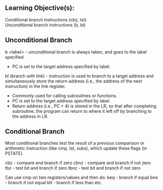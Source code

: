 ## Learning Objective(s):
Conditional branch instructions (cbz, tst)  
Unconditional branch instructions (b, bl)
## Unconditional Branch
b \<label> - unconditional branch is always taken, and goes to the label specified.
* PC is set to the target address specified by label.

bl (branch with link) - instruction is used to branch to a target address and simultaneously store the return address (i.e., the address of the next instruction) in the link register.
* Commonly used for calling subroutines or functions.
* PC is set to the target address specified by label.
* Return address (i.e., PC + 4) is stored in the LR, so that after completing subroutine, the program can return to where it left off by branching to the address in LR.
## Conditional Branch
Most conditional branches test the result of a previous comparison or arithmetic instruction (like cmp, tst, subs), which update these flags (in PSTATE).

cbz - compare and branch if zero
cbnz - compare and branch if not zero
tbz - test bit and branch if zero
tbnz - test bit and branch if not zero

Can use cmp on two registers/values and then do:
beq - branch if equal
bne - branch if not equal
blt - branch if less than
etc.